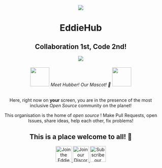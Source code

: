 <p align="center">
    <a href="https://hacktoberfest.digitalocean.com/"><img src="https://readme-typing-svg.herokuapp.com?center=true&vCenter=true&multiline=true&height=80&lines=%F0%9F%8E%89Hacktoberfest+at+EddieHub!;Check+out+our+repos+%F0%9F%8E%89" /></a>
</p>
<h1 align="center">EddieHub</h1>

<h2 align="center">Collaboration 1st, Code 2nd! </h2>

<div align=center>
    <img src="https://user-images.githubusercontent.com/70807500/136845625-7addf1dd-ea2f-41b2-9c6b-f810f80acd07.gif" />
</div>

<div align=center>
    
<h6><img src="https://github.com/EddieHubCommunity.png" height="60" /> Meet Hubber! Our Mascot! 🤝 <img src="https://github.com/EddieHubCommunity.png" height="60" /></h6>

<p> Here, right now on <b> your </b> screen, you are in the presence of the most inclusive <i> Open Source </i> community on the planet! </p>

<p> This organisation is the home of <i> open source </i> ! Make Pull Requests, open Issues, share ideas, help each other, fix problems! </p>

<h2> This is a place welcome to all! 🎉</h2>

</div>

<p align = "center"> 
<a href = "https://github.com/EddieHubCommunity/support/issues/new?assignees=&labels=invite+me+to+the+organisation&template=invitation.yml&title=Please+invite+me+to+the+GitHub+Community+Organization">
<img src="https://github.com/github.png" height="50" alt = "Join the EddieHub GitHub organisation">
</a>

<a href = "http://discord.eddiehub.org">
<img src="https://github.com/discord.png" height="50" alt = "Join our Discord community">
</a>

<a href = "https://www.youtube.com/user/eddiejaoude">
<img src="https://github.com/youtube.png" height="50" alt = "Subscribe our YouTube channel">
</a>
